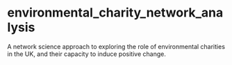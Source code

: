 # environmental_charity_network_analysis
A network science approach to exploring the role of environmental charities in the UK, and their capacity to induce positive change.
